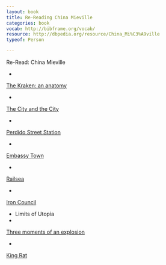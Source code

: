 ```yaml
---
layout: book
title: Re-Reading China Mieville
categories: book
vocab: http://bibframe.org/vocab/
resource: http://dbpedia.org/resource/China_Mi%C3%A9ville
typeof: Person

---
```


Re-Read:
<span property="rdfs:label">China Mieville</span>

* <a href="http://uva.worldcat.org/oclc/436030063" typeof="Work">
<span property="rdfs:label">The Kraken: an anatomy</span>
<span resource="http://dbpedia.org/resource/China_Mi%C3%A9ville" property="creator"></span></a>
* <a href="http://uva.worldcat.org/oclc/251203637" typeof="Work">
<span property="rdfs:label">The City and the City</span>
<span resource="http://dbpedia.org/resource/China_Mi%C3%A9ville" property="creator"></span></a>
* <a href="http://uva.worldcat.org/oclc/45532466" typeof="Work">
<span property="rdfs:label">Perdido Street Station</span>
<span resource="http://dbpedia.org/resource/China_Mi%C3%A9ville" property="creator"></span></a>
* <a href="http://uva.worldcat.org/oclc/659766009" typeof="Work">
<span property="rdfs:label">Embassy Town</span>
<span resource="http://dbpedia.org/resource/China_Mi%C3%A9ville" property="creator"></span></a>
* <a href="http://uva.worldcat.org/oclc/747527888" typeof="Work">
<span property="rdfs:label">Railsea</span>
<span resource="http://dbpedia.org/resource/China_Mi%C3%A9ville" property="creator"></span></a>
* <a href="http://uva.worldcat.org/oclc/55019061" typeof="Work">
<span property="rdfs:label">Iron Council</span>
<span resource="http://dbpedia.org/resource/China_Mi%C3%A9ville" property="creator"></span></a>
* Limits of Utopia
* <a href="http://uva.worldcat.org/oclc/907621819" typeof="Work">
<span property="rdfs:label">Three moments of an explosion</span>
<span resource="http://dbpedia.org/resource/China_Mi%C3%A9ville" property="creator"></span></a>
*  <a href="http://uva.worldcat.org/oclc/41875812" typeof="Work">
<span property="rdfs:label">King Rat</span>
<span resource="http://dbpedia.org/resource/China_Mi%C3%A9ville" property="creator"></span></a>
